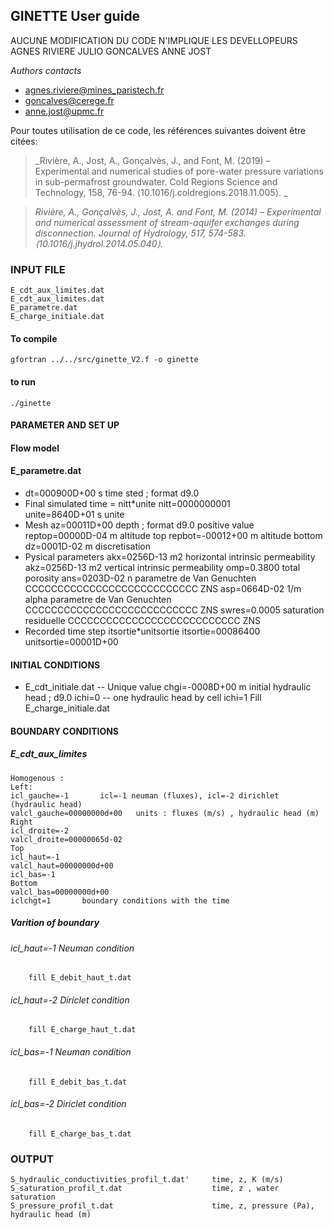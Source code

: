 ## GINETTE User guide
AUCUNE MODIFICATION DU CODE N'IMPLIQUE LES DEVELLOPEURS AGNES RIVIERE JULIO GONCALVES ANNE JOST

_Authors contacts_
- agnes.riviere@mines_paristech.fr
- goncalves@cerege.fr
- anne.jost@upmc.fr

Pour toutes utilisation de ce code, les références suivantes doivent être citées:

> _Rivière, A., Jost, A., Gonçalvès, J., and Font, M. (2019) – Experimental and numerical studies of pore-water pressure variations in sub-permafrost groundwater. Cold Regions Science and Technology, 158, 76-94. ⟨10.1016/j.coldregions.2018.11.005⟩. _

> _Rivière, A., Gonçalvès, J., Jost, A. and Font, M. (2014) – Experimental and numerical assessment of stream-aquifer exchanges during disconnection. Journal of Hydrology, 517, 574-583. ⟨10.1016/j.jhydrol.2014.05.040⟩._

### INPUT FILE
	E_cdt_aux_limites.dat
    E_cdt_aux_limites.dat
    E_parametre.dat
    E_charge_initiale.dat


#### To compile 
    gfortran ../../src/ginette_V2.f -o ginette
#### to run
    ./ginette
#### PARAMETER AND SET UP  
#### Flow model 
#### E_parametre.dat
- dt=000900D+00	s	time sted ; format d9.0
- Final simulated time = nitt*unite
   nitt=0000000001		
    unite=8640D+01    s    unite
- Mesh
    az=00011D+00   depth      ;   format d9.0 positive value
	reptop=00000D-04 m	altitude top
	repbot=-00012+00 m	altitude bottom
	dz=0001D-02	m	discretisation
- Pysical parameters
    akx=0256D-13	m2	horizontal intrinsic permeability
    akz=0256D-13	m2	vertical intrinsic permeability
    omp=0.3800	     total porosity
	ans=0203D-02		n parametre de Van Genuchten						CCCCCCCCCCCCCCCCCCCCCCCCCCC ZNS
	asp=0664D-02	1/m	alpha parametre de Van Genuchten 					CCCCCCCCCCCCCCCCCCCCCCCCCCC ZNS
	swres=0.0005		saturation residuelle							CCCCCCCCCCCCCCCCCCCCCCCCCCC ZNS
-  Recorded time step itsortie*unitsortie
    itsortie=00086400
    unitsortie=00001D+00

#### INITIAL CONDITIONS  
- E_cdt_initiale.dat
-- Unique value
chgi=-0008D+00 	m	 initial hydraulic head ; d9.0 
ichi=0
-- one hydraulic head by cell 
ichi=1
Fill E_charge_initiale.dat


#### BOUNDARY CONDITIONS  
##### E_cdt_aux_limites
    Homogenous :
    Left:
    icl_gauche=-1		icl=-1 neuman (fluxes), icl=-2 dirichlet (hydraulic head)
    valcl_gauche=00000000d+00	units : fluxes (m/s) , hydraulic head (m)
    Right
    icl_droite=-2
    valcl_droite=00000065d-02
    Top
    icl_haut=-1
    valcl_haut=00000000d+00
    icl_bas=-1
    Bottom
    valcl_bas=00000000d+00
    iclchgt=1		boundary conditions with the time
##### Varition of boundary
###### icl_haut=-1 Neuman condition
		fill E_debit_haut_t.dat
###### icl_haut=-2 Diriclet condition
		fill E_charge_haut_t.dat
###### icl_bas=-1 Neuman condition
		fill E_debit_bas_t.dat
###### icl_bas=-2 Diriclet condition
		fill E_charge_bas_t.dat
### OUTPUT  
    S_hydraulic_conductivities_profil_t.dat'     time, z, K (m/s) 
	S_saturation_profil_t.dat                    time, z , water saturation
    S_pressure_profil_t.dat						 time, z, pressure (Pa), hydraulic head (m)










